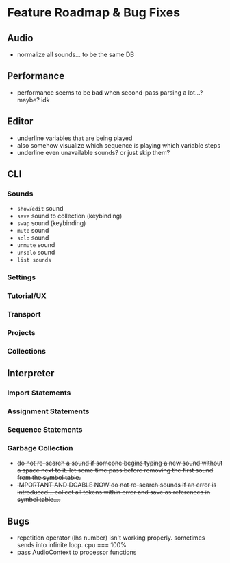 # Feature Roadmap & Bug Fixes

## Audio
* normalize all sounds... to be the same DB

## Performance
* performance seems to be bad when second-pass parsing a lot...? maybe? idk

## Editor
* underline variables that are being played
* also somehow visualize which sequence is playing which variable steps
* underline even unavailable sounds? or just skip them?

## CLI
### Sounds
* `show`/`edit` sound
* `save` sound to collection (keybinding)
* `swap` sound (keybinding)
* `mute` sound
* `solo` sound
* `unmute` sound
* `unsolo` sound
* `list sounds`
### Settings
### Tutorial/UX
### Transport
### Projects
### Collections

## Interpreter
### Import Statements
### Assignment Statements
### Sequence Statements
### Garbage Collection
* ~~do not re-search a sound if someone begins typing a new sound without a space next to it. let some time pass before removing the first sound from the symbol table.~~
* ~~IMPORTANT AND DOABLE NOW do not re-search sounds if an error is introduced... collect all tokens within error and save as references in symbol table....~~

## Bugs
* repetition operator (lhs number) isn't working properly. sometimes sends into infinite loop. cpu === 100%
* pass AudioContext to processor functions

